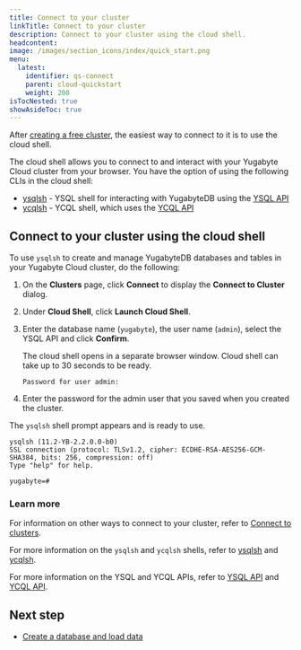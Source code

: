 ```yaml
---
title: Connect to your cluster
linkTitle: Connect to your cluster
description: Connect to your cluster using the cloud shell.
headcontent:
image: /images/section_icons/index/quick_start.png
menu:
  latest:
    identifier: qs-connect
    parent: cloud-quickstart
    weight: 200
isTocNested: true
showAsideToc: true
---
```


After [creating a free cluster](../qs-add/), the easiest way to connect to it is to use the cloud shell.

The cloud shell allows you to connect to and interact with your Yugabyte Cloud cluster from your browser. You have the option of using the following CLIs in the cloud shell:

- [ysqlsh](../../../admin/ysqlsh/) - YSQL shell for interacting with YugabyteDB using the [YSQL API](../../../api/ysql) 
- [ycqlsh](../../../admin/ycqlsh/) - YCQL shell, which uses the [YCQL API](../../../api/ycql)

## Connect to your cluster using the cloud shell

To use `ysqlsh` to create and manage YugabyteDB databases and tables in your Yugabyte Cloud cluster, do the following:

1. On the **Clusters** page, click **Connect** to display the **Connect to Cluster** dialog.

1. Under **Cloud Shell**, click **Launch Cloud Shell**.

1. Enter the database name (`yugabyte`), the user name (`admin`), select the YSQL API and click **Confirm**.

    The cloud shell opens in a separate browser window. Cloud shell can take up to 30 seconds to be ready.

    ```output
    Password for user admin: 
    ```

1. Enter the password for the admin user that you saved when you created the cluster.

The `ysqlsh` shell prompt appears and is ready to use.

```output
ysqlsh (11.2-YB-2.2.0.0-b0)
SSL connection (protocol: TLSv1.2, cipher: ECDHE-RSA-AES256-GCM-SHA384, bits: 256, compression: off)
Type "help" for help.

yugabyte=#
```

### Learn more

For information on other ways to connect to your cluster, refer to [Connect to clusters](../../cloud-basics/connect-to-clusters).

For more information on the `ysqlsh` and `ycqlsh` shells, refer to [ysqlsh](../../../admin/ysqlsh/) and [ycqlsh](../../../admin/ycqlsh/).

For more information on the YSQL and YCQL APIs, refer to [YSQL API](../../../api/ysql/) and [YCQL API](../../../api/ycql/).

## Next step

- [Create a database and load data](../qs-data)
